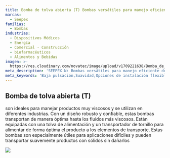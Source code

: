 ```yaml
---
title: Bomba de tolva abierta (T) Bombas versátiles para manejo eficiente de fluidos
marcas:
  - Seepex
familias:
  - Bombas
industrias:
  - Dispositivos Médicos
  - Energía
  - Comercial - Construcción
  - biofarmacéuticos
  - Alimentos y Bebidas
imagen: >-
  https://res.cloudinary.com/novatec/image/upload/v1709221638/Bomba_de_tolva_abierta_T_seepex_dyloet.png
meta_description: 'SEEPEX N: Bombas versátiles para manejo eficiente de fluidos'
meta_keywords: 'Baja pulsación,Suavidad,Opciones de instalación flexibles,Compatibilidad'
---
```


## Bomba de tolva abierta (T)

son ideales para manejar productos muy viscosos y se utilizan en diferentes industrias. Con un diseño robusto y confiable, estas bombas transportan de manera óptima hasta los fluidos más viscosos. Están equipadas con una tolva de alimentación y un transportador de tornillo para alimentar de forma óptima el producto a los elementos de transporte. Estas bombas son especialmente útiles para aplicaciones difíciles y pueden transportar suavemente productos con sólidos sin dañarlos

![](https://res.cloudinary.com/novatec/image/upload/v1709221638/Bomba_de_tolva_abierta_T_seepex_dyloet.png)
